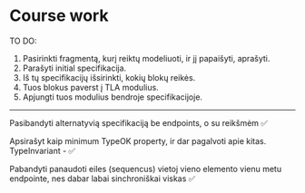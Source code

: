 # Course work
TO DO: 
1. Pasirinkti fragmentą, kurį reiktų modeliuoti, ir jį papaišyti, aprašyti.
2. Parašyti initial specifikacija.
3. Iš tų specifikacijų išsirinkti, kokių blokų reikės.
4. Tuos blokus paverst į TLA modulius.
5. Apjungti tuos modulius bendroje specifikacijoje.

<hr>

Pasibandyti alternatyvią specifikaciją be endpoints, o su reikšmėm ✅

Apsirašyt kaip minimum TypeOK property, ir dar pagalvoti apie kitas. TypeInvariant - ✅

Pabandyti panaudoti eiles (sequencus) vietoj vieno elemento vienu metu endpointe, nes dabar labai sinchroniškai viskas ✅
